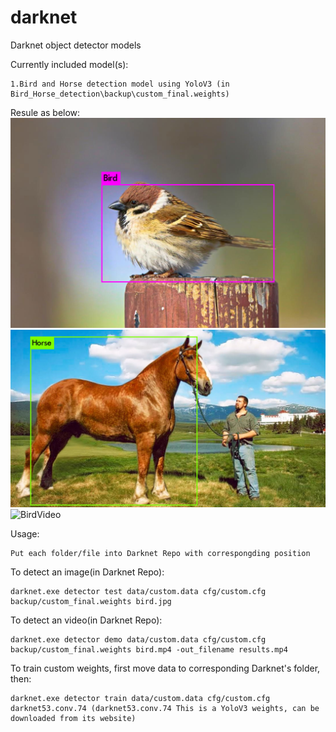 # darknet
Darknet object detector models

Currently included model(s):

    1.Bird and Horse detection model using YoloV3 (in Bird_Horse_detection\backup\custom_final.weights)


Resule as below:
![BirdDetection](Bird_Horse_detection/bird_detect.jpg)
![HorseDetection](Bird_Horse_detection/horse_detect.jpg)
![BirdVideo](Bird_Horse_detection/bird.gif)


Usage:

    Put each folder/file into Darknet Repo with correspongding position
To detect an image(in Darknet Repo): 
    
    darknet.exe detector test data/custom.data cfg/custom.cfg backup/custom_final.weights bird.jpg
To detect an video(in Darknet Repo): 

    darknet.exe detector demo data/custom.data cfg/custom.cfg backup/custom_final.weights bird.mp4 -out_filename results.mp4
To train custom weights, first move data to corresponding Darknet's folder, then:
       
    darknet.exe detector train data/custom.data cfg/custom.cfg darknet53.conv.74 (darknet53.conv.74 This is a YoloV3 weights, can be downloaded from its website)
